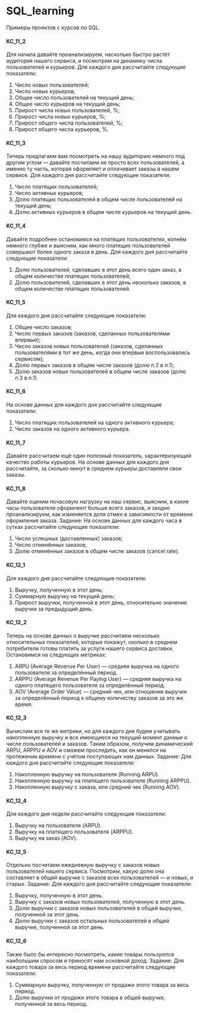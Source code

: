 # SQL_learning
Примеры проектов с курсов по SQL.

#### KC_11_2
Для начала давайте проанализируем, насколько быстро растёт аудитория нашего сервиса, и посмотрим на динамику числа пользователей и курьеров. 
Для каждого дня рассчитайте следующие показатели:
  1. Число новых пользователей; 
  2. Число новых курьеров; 
  3. Общее число пользователей на текущий день; 
  4. Общее число курьеров на текущий день;
  5. Прирост числа новых пользователей, %; 
  6. Прирост числа новых курьеров, %; 
  7. Прирост общего числа пользователей, %; 
  8. Прирост общего числа курьеров, %.

#### KC_11_3
Теперь предлагаем вам посмотреть на нашу аудиторию немного под другим углом — давайте посчитаем не просто всех пользователей, а именно ту часть, которая оформляет и оплачивает заказы в нашем сервисе.
Для каждого дня рассчитайте следующие показатели:
  1. Число платящих пользователей; 
  2. Число активных курьеров; 
  3. Долю платящих пользователей в общем числе пользователей на текущий день;
  4. Долю активных курьеров в общем числе курьеров на текущий день.

#### KC_11_4
Давайте подробнее остановимся на платящих пользователях, копнём немного глубже и выясним, как много платящих пользователей совершают более одного заказа в день.
Для каждого дня рассчитайте следующие показатели:
  1. Долю пользователей, сделавших в этот день всего один заказ, в общем количестве платящих пользователей;
  2. Долю пользователей, сделавших в этот день несколько заказов, в общем количестве платящих пользователей.

#### KC_11_5
Для каждого дня рассчитайте следующие показатели:
  1. Общее число заказов; 
  2. Число первых заказов (заказов, сделанных пользователями впервые);
  3. Число заказов новых пользователей (заказов, сделанных пользователями в тот же день, когда они впервые воспользовались сервисом);
  4. Долю первых заказов в общем числе заказов (долю п.2 в п.1); 
  5. Долю заказов новых пользователей в общем числе заказов (долю п.3 в п.1).

#### KC_11_6
На основе данных для каждого дня рассчитайте следующие показатели:
 1. Число платящих пользователей на одного активного курьера; 
 2. Число заказов на одного активного курьера.

#### KC_11_7
Давайте рассчитаем ещё один полезный показатель, характеризующий качество работы курьеров.
На основе данных для каждого дня рассчитайте, за сколько минут в среднем курьеры доставляли свои заказы.

#### KC_11_8
Давайте оценим почасовую нагрузку на наш сервис, выясним, в какие часы пользователи оформляют больше всего заказов, и заодно проанализируем, как изменяется доля отмен в зависимости от времени оформления заказа.
Задание: На основе данных для каждого часа в сутках рассчитайте следующие показатели:
  1. Число успешных (доставленных) заказов; 
  2. Число отменённых заказов; 
  3. Долю отменённых заказов в общем числе заказов (cancel rate).

#### KC_12_1
Для каждого дня рассчитайте следующие показатели:
  1. Выручку, полученную в этот день; 
  2. Суммарную выручку на текущий день; 
  3. Прирост выручки, полученной в этот день, относительно значения выручки за предыдущий день.

#### KC_12_2
Теперь на основе данных о выручке рассчитаем несколько относительных показателей, которые покажут, сколько в среднем потребители готовы платить за услуги нашего сервиса доставки. Остановимся на следующих метриках:
  1. ARPU (Average Revenue Per User) — средняя выручка на одного пользователя за определённый период.
  2. ARPPU (Average Revenue Per Paying User) — средняя выручка на одного платящего пользователя за определённый период.
  3. AOV (Average Order Value) — средний чек, или отношение выручки за определённый период к общему количеству заказов за это же время.

#### KC_12_3
Вычислим все те же метрики, но для каждого дня будем учитывать накопленную выручку и все имеющиеся на текущий момент данные о числе пользователей и заказов. 
Таким образом, получим динамический ARPU, ARPPU и AOV и сможем проследить, как он менялся на протяжении времени с учётом поступающих нам данных.
Задание: Для каждого дня рассчитайте следующие показатели:
  1. Накопленную выручку на пользователя (Running ARPU).
  2. Накопленную выручку на платящего пользователя (Running ARPPU).
  3. Накопленную выручку с заказа, или средний чек (Running AOV).

#### KC_12_4
Для каждого дня недели рассчитайте следующие показатели:
  1. Выручку на пользователя (ARPU).
  2. Выручку на платящего пользователя (ARPPU).
  3. Выручку на заказ (AOV).

#### KC_12_5
Отдельно посчитаем ежедневную выручку с заказов новых пользователей нашего сервиса. 
Посмотрим, какую долю она составляет в общей выручке с заказов всех пользователей — и новых, и старых.
Задание: Для каждого дня рассчитайте следующие показатели:
 1. Выручку, полученную в этот день.
 2. Выручку с заказов новых пользователей, полученную в этот день.
 3. Долю выручки с заказов новых пользователей в общей выручке, полученной за этот день.
 4. Долю выручки с заказов остальных пользователей в общей выручке, полученной за этот день.

#### KC_12_6
Также было бы интересно посмотреть, какие товары пользуются наибольшим спросом и приносят нам основной доход.
Задание: Для каждого товара за весь период времени рассчитайте следующие показатели:
 1. Суммарную выручку, полученную от продажи этого товара за весь период.
 2. Долю выручки от продажи этого товара в общей выручке, полученной за весь период.
